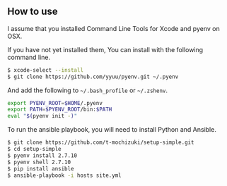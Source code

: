 ## How to use

I assume that you installed Command Line Tools for Xcode and pyenv on OSX.

If you have not yet installed them, You can install with the following command line.

``` sh
$ xcode-select --install
$ git clone https://github.com/yyuu/pyenv.git ~/.pyenv
```

And add the following to `~/.bash_profile` or `~/.zshenv`.

``` sh
export PYENV_ROOT=$HOME/.pyenv
export PATH=$PYENV_ROOT/bin:$PATH
eval "$(pyenv init -)"
```

To run the ansible playbook, you will need to install Python and Ansible.

``` sh
$ git clone https://github.com/t-mochizuki/setup-simple.git
$ cd setup-simple
$ pyenv install 2.7.10
$ pyenv shell 2.7.10
$ pip install ansible
$ ansible-playbook -i hosts site.yml
```
